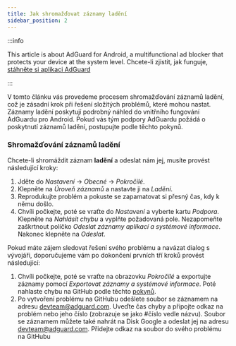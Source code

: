 ```yaml
---
title: Jak shromažďovat záznamy ladění
sidebar_position: 2
---
```


:::info

This article is about AdGuard for Android, a multifunctional ad blocker that protects your device at the system level. Chcete-li zjistit, jak funguje, [stáhněte si aplikaci AdGuard](https://agrd.io/download-kb-adblock)

:::

V tomto článku vás provedeme procesem shromažďování záznamů ladění, což je zásadní krok při řešení složitých problémů, které mohou nastat. Záznamy ladění poskytují podrobný náhled do vnitřního fungování AdGuardu pro Android. Pokud vás tým podpory AdGuardu požádá o poskytnutí záznamů ladění, postupujte podle těchto pokynů.

### Shromažďování záznamů ladění

Chcete-li shromáždit záznam **ladění** a odeslat nám jej, musíte provést následující kroky:

1. Jděte do *Nastavení* → *Obecné* → *Pokročilé*.
1. Klepněte na *Úroveň záznamů* a nastavte ji na *Ladění*.
1. Reprodukujte problém a pokuste se zapamatovat si přesný čas, kdy k němu došlo.
1. Chvíli počkejte, poté se vraťte do *Nastavení* a vyberte kartu *Podpora*. Klepněte na *Nahlásit chybu* a vyplňte požadovaná pole. Nezapomeňte zaškrtnout políčko *Odeslat záznamy aplikací a systémové informace*. Nakonec klepněte na *Odeslat*.

Pokud máte zájem sledovat řešení svého problému a navázat dialog s vývojáři, doporučujeme vám po dokončení prvních tří kroků provést následující:

1. Chvíli počkejte, poté se vraťte na obrazovku *Pokročilé* a exportujte záznamy pomocí *Exportovat záznamy a systémové informace*. Poté nahlaste chybu na GitHub podle těchto [pokynů](/guides/report-bugs.md).
1. Po vytvoření problému na GitHubu odešlete soubor se záznamem na adresu devteam@adguard.com. Uveďte čas chyby a připojte odkaz na problém nebo jeho číslo (zobrazuje se jako #číslo vedle názvu). Soubor se záznamem můžete také nahrát na Disk Google a odeslat jej na adresu devteam@adguard.com. Přidejte odkaz na soubor do svého problému na GitHubu
